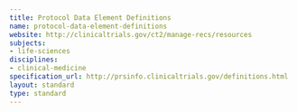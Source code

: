 ```yaml
---
title: Protocol Data Element Definitions
name: protocol-data-element-definitions
website: http://clinicaltrials.gov/ct2/manage-recs/resources
subjects:
- life-sciences
disciplines:
- clinical-medicine
specification_url: http://prsinfo.clinicaltrials.gov/definitions.html
layout: standard
type: standard
---
```


